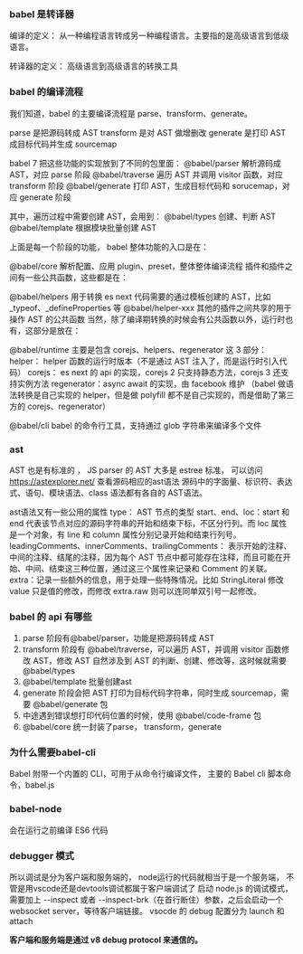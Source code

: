 ### babel 是转译器
编译的定义：
从一种编程语言转成另一种编程语言。主要指的是高级语言到低级语言。

转译器的定义：
高级语言到高级语言的转换工具



### babel 的编译流程
我们知道，babel 的主要编译流程是 parse、transform、generate。

parse 是把源码转成 AST
transform 是对 AST 做增删改
generate 是打印 AST 成目标代码并生成 sourcemap



babel 7 把这些功能的实现放到了不同的包里面：
@babel/parser 解析源码成 AST，对应 parse 阶段
@babel/traverse 遍历 AST 并调用 visitor 函数，对应 transform 阶段
@babel/generate 打印 AST，生成目标代码和 sorucemap，对应 generate 阶段


其中，遍历过程中需要创建 AST，会用到：
@babel/types 创建、判断 AST
@babel/template 根据模块批量创建 AST

上面是每一个阶段的功能， babel 整体功能的入口是在：

@babel/core 解析配置、应用 plugin、preset，整体整体编译流程
插件和插件之间有一些公共函数，这些都是在：

@babel/helpers 用于转换 es next 代码需要的通过模板创建的 AST，比如 _typeof、_defineProperties 等
@babel/helper-xxx 其他的插件之间共享的用于操作 AST 的公共函数
当然，除了编译期转换的时候会有公共函数以外，运行时也有，这部分是放在：

@babel/runtime 主要是包含 corejs、helpers、regenerator 这 3 部分：
helper： helper 函数的运行时版本（不是通过 AST 注入了，而是运行时引入代码）
corejs： es next 的 api 的实现，corejs 2 只支持静态方法，corejs 3 还支持实例方法
regenerator：async await 的实现，由 facebook 维护
（babel 做语法转换是自己实现的 helper，但是做 polyfill 都不是自己实现的，而是借助了第三方的 corejs、regenerator）

@babel/cli babel 的命令行工具，支持通过 glob 字符串来编译多个文件


### ast
AST 也是有标准的 ， JS parser 的 AST 大多是 estree 标准， 可以访问 https://astexplorer.net/ 查看源码相应的ast语法
源码中的字面量、标识符、表达式、语句、模块语法、class 语法都有各自的 AST语法。

ast语法又有一些公用的属性
type： AST 节点的类型
start、end、loc：start 和 end 代表该节点对应的源码字符串的开始和结束下标，不区分行列。而 loc 属性是一个对象，有 line 和 column 属性分别记录开始和结束行列号。
leadingComments、innerComments、trailingComments： 表示开始的注释、中间的注释、结尾的注释，因为每个 AST 节点中都可能存在注释，而且可能在开始、中间、结束这三种位置，通过这三个属性来记录和 Comment 的关联。
extra：记录一些额外的信息，用于处理一些特殊情况。比如 StringLiteral 修改 value 只是值的修改，而修改 extra.raw 则可以连同单双引号一起修改。



### babel 的 api 有哪些
1. parse 阶段有@babel/parser，功能是把源码转成 AST
2. transform 阶段有 @babel/traverse，可以遍历 AST，并调用 visitor 函数修改 AST，修改 AST 自然涉及到 AST 的判断、创建、修改等，这时候就需要 @babel/types
3. @babel/template 批量创建ast
4. generate 阶段会把 AST 打印为目标代码字符串，同时生成 sourcemap，需要 
@babel/generate 包
5. 中途遇到错误想打印代码位置的时候，使用 @babel/code-frame 包
6. @babel/core 统一封装了parse， transform，generate




### 为什么需要babel-cli 
Babel 附带一个内置的 CLI，可用于从命令行编译文件，
主要的 Babel cli 脚本命令，babel.js


### babel-node
会在运行之前编译 ES6 代码




### debugger 模式
所以调试是分为客户端和服务端的， node运行的代码就相当于是一个服务端， 不管是用vscode还是devtools调试都属于客户端调试了
启动 node.js 的调试模式，需要加上 --inspect 或者 --inspect-brk（在首行断住）参数，之后会启动一个 websocket server，等待客户端链接。
vsocde 的 debug 配置分为 launch 和 attach

<b>客户端和服务端是通过 v8 debug protocol 来通信的。</b>





